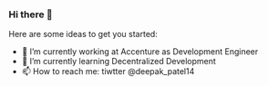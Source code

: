 ### Hi there 👋

Here are some ideas to get you started:

- 🔭 I’m currently working at Accenture as Development Engineer
- 🌱 I’m currently learning Decentralized Development
- 📫 How to reach me: tiwtter @deepak_patel14
